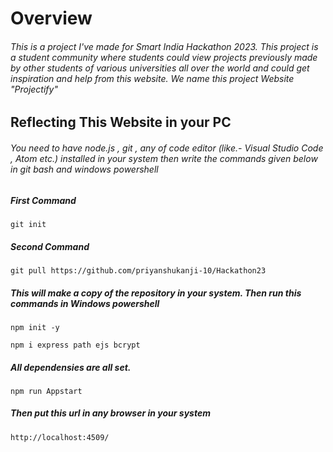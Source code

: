 # Overview

###### This is a project I've made for Smart India Hackathon 2023. This project is a student community where students could view projects previously made by other students of various universities all over the world and could get inspiration and help from this website. We name this project Website "Projectify"

## Reflecting This Website in your PC

###### You need to have node.js , git , any of code editor (like.- Visual Studio Code , Atom etc.) installed in your system then write the commands given below in git bash and windows powershell

##### First Command

```
git init
```

##### Second Command

```
git pull https://github.com/priyanshukanji-10/Hackathon23
```

##### This will make a copy of the repository in your system. Then run this commands in Windows powershell

```
npm init -y
```

```
npm i express path ejs bcrypt
```

##### All dependensies are all set.

```
npm run Appstart
```

##### Then put this url in any browser in your system

```
http://localhost:4509/
```
